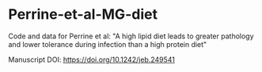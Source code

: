 # Perrine-et-al-MG-diet
Code and data for Perrine et al: "A high lipid diet leads to greater pathology and lower tolerance during infection than a high protein diet"


Manuscript DOI: https://doi.org/10.1242/jeb.249541
